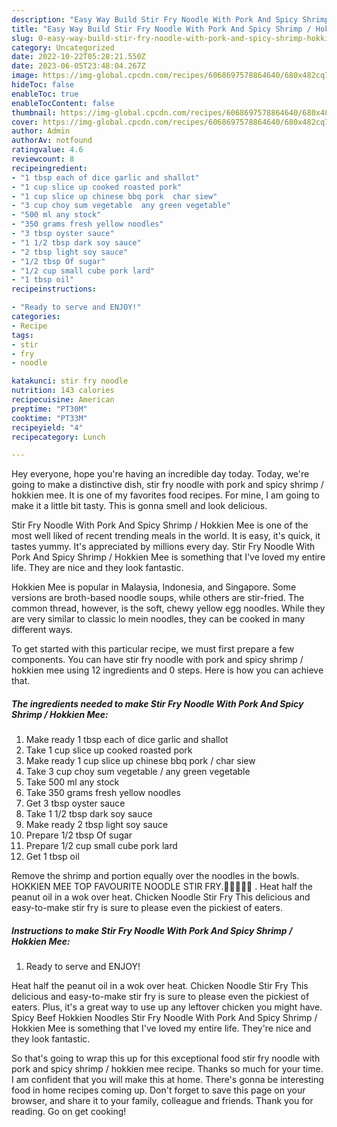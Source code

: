 ```yaml
---
description: "Easy Way Build Stir Fry Noodle With Pork And Spicy Shrimp / Hokkien Mee yang Very Delicious"
title: "Easy Way Build Stir Fry Noodle With Pork And Spicy Shrimp / Hokkien Mee yang Very Delicious"
slug: 0-easy-way-build-stir-fry-noodle-with-pork-and-spicy-shrimp-hokkien-mee-yang-very-delicious
category: Uncategorized
date: 2022-10-22T05:28:21.550Z
date: 2023-06-05T23:48:04.267Z
image: https://img-global.cpcdn.com/recipes/6068697578864640/680x482cq70/stir-fry-noodle-with-pork-and-spicy-shrimp-hokkien-mee-recipe-main-photo.jpg
hideToc: false
enableToc: true
enableTocContent: false
thumbnail: https://img-global.cpcdn.com/recipes/6068697578864640/680x482cq70/stir-fry-noodle-with-pork-and-spicy-shrimp-hokkien-mee-recipe-main-photo.jpg
cover: https://img-global.cpcdn.com/recipes/6068697578864640/680x482cq70/stir-fry-noodle-with-pork-and-spicy-shrimp-hokkien-mee-recipe-main-photo.jpg
author: Admin
authorAv: notfound
ratingvalue: 4.6
reviewcount: 8
recipeingredient:
- "1 tbsp each of dice garlic and shallot"
- "1 cup slice up cooked roasted pork"
- "1 cup slice up chinese bbq pork  char siew"
- "3 cup choy sum vegetable  any green vegetable"
- "500 ml any stock"
- "350 grams fresh yellow noodles"
- "3 tbsp oyster sauce"
- "1 1/2 tbsp dark soy sauce"
- "2 tbsp light soy sauce"
- "1/2 tbsp Of sugar"
- "1/2 cup small cube pork lard"
- "1 tbsp oil"
recipeinstructions:

- "Ready to serve and ENJOY!"
categories:
- Recipe
tags:
- stir
- fry
- noodle

katakunci: stir fry noodle 
nutrition: 143 calories
recipecuisine: American
preptime: "PT30M"
cooktime: "PT33M"
recipeyield: "4"
recipecategory: Lunch

---
```



Hey everyone, hope you're having an incredible day today. Today, we're going to make a distinctive dish, stir fry noodle with pork and spicy shrimp / hokkien mee. It is one of my favorites food recipes. For mine, I am going to make it a little bit tasty. This is gonna smell and look delicious.

Stir Fry Noodle With Pork And Spicy Shrimp / Hokkien Mee is one of the most well liked of recent trending meals in the world. It is easy, it's quick, it tastes yummy. It's appreciated by millions every day. Stir Fry Noodle With Pork And Spicy Shrimp / Hokkien Mee is something that I've loved my entire life. They are nice and they look fantastic.

Hokkien Mee is popular in Malaysia, Indonesia, and Singapore. Some versions are broth-based noodle soups, while others are stir-fried. The common thread, however, is the soft, chewy yellow egg noodles. While they are very similar to classic lo mein noodles, they can be cooked in many different ways.


To get started with this particular recipe, we must first prepare a few components. You can have stir fry noodle with pork and spicy shrimp / hokkien mee using 12 ingredients and 0 steps. Here is how you can achieve that.

<!--inarticleads1-->

##### The ingredients needed to make Stir Fry Noodle With Pork And Spicy Shrimp / Hokkien Mee:

1. Make ready 1 tbsp each of dice garlic and shallot
1. Take 1 cup slice up cooked roasted pork
1. Make ready 1 cup slice up chinese bbq pork / char siew
1. Take 3 cup choy sum vegetable / any green vegetable
1. Take 500 ml any stock
1. Take 350 grams fresh yellow noodles
1. Get 3 tbsp oyster sauce
1. Take 1 1/2 tbsp dark soy sauce
1. Make ready 2 tbsp light soy sauce
1. Prepare 1/2 tbsp Of sugar
1. Prepare 1/2 cup small cube pork lard
1. Get 1 tbsp oil


Remove the shrimp and portion equally over the noodles in the bowls. HOKKIEN MEE TOP FAVOURITE NOODLE STIR FRY.💝💝💝💝💝 . Heat half the peanut oil in a wok over heat. Chicken Noodle Stir Fry This delicious and easy-to-make stir fry is sure to please even the pickiest of eaters. 

<!--inarticleads2-->

##### Instructions to make Stir Fry Noodle With Pork And Spicy Shrimp / Hokkien Mee:


1. Ready to serve and ENJOY!

Heat half the peanut oil in a wok over heat. Chicken Noodle Stir Fry This delicious and easy-to-make stir fry is sure to please even the pickiest of eaters. Plus, it&#39;s a great way to use up any leftover chicken you might have. Spicy Beef Hokkien Noodles Stir Fry Noodle With Pork And Spicy Shrimp / Hokkien Mee is something that I&#39;ve loved my entire life. They&#39;re nice and they look fantastic. 

So that's going to wrap this up for this exceptional food stir fry noodle with pork and spicy shrimp / hokkien mee recipe. Thanks so much for your time. I am confident that you will make this at home. There's gonna be interesting food in home recipes coming up. Don't forget to save this page on your browser, and share it to your family, colleague and friends. Thank you for reading. Go on get cooking!

